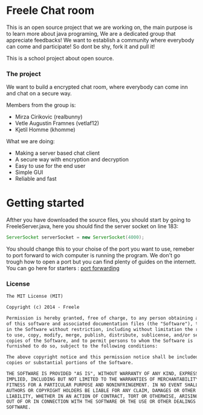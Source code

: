 # Freele Chat room

This is an open source project that we are working on, the main purpose is to learn more about java programing, We are a dedicated group that appreciate feedbacks! We want to establish a community where everybody can come and participate! So dont be shy, fork it and pull it!

This is a school project about open source.

### The project
We want to build a encrypted chat room, where everybody can come inn and chat on a secure way.

Members from the group is:

 * Mirza Cirikovic (realbunny)
 * Vetle Augustin Framnes (vetlaf12)
 * Kjetil Homme (khomme)

What we are doing:

 * Making a server based chat client
 * A secure way with encryption and decryption
 * Easy to use for the end user
 * Simple GUI
 * Reliable and fast


# Getting started


Afther you have downloaded the source files, you should start by going to FreeleServer.java, 
here you should find the server socket on line 183:

```java
ServerSocket serverSocket = new ServerSocket(4000);

```

You should change this to your choise of the port you want to use, remeber to port forward to wich computer is running the program. We don't go trough how to open a port but you can find plenty of guides on the internett.
You can go here for starters : [port forwarding](http://portforward.com/)


### License
```txt
The MIT License (MIT)

Copyright (c) 2014 - Freele

Permission is hereby granted, free of charge, to any person obtaining a copy
of this software and associated documentation files (the "Software"), to deal
in the Software without restriction, including without limitation the rights
to use, copy, modify, merge, publish, distribute, sublicense, and/or sell
copies of the Software, and to permit persons to whom the Software is
furnished to do so, subject to the following conditions:

The above copyright notice and this permission notice shall be included in all
copies or substantial portions of the Software.

THE SOFTWARE IS PROVIDED "AS IS", WITHOUT WARRANTY OF ANY KIND, EXPRESS OR
IMPLIED, INCLUDING BUT NOT LIMITED TO THE WARRANTIES OF MERCHANTABILITY,
FITNESS FOR A PARTICULAR PURPOSE AND NONINFRINGEMENT. IN NO EVENT SHALL THE
AUTHORS OR COPYRIGHT HOLDERS BE LIABLE FOR ANY CLAIM, DAMAGES OR OTHER
LIABILITY, WHETHER IN AN ACTION OF CONTRACT, TORT OR OTHERWISE, ARISING FROM,
OUT OF OR IN CONNECTION WITH THE SOFTWARE OR THE USE OR OTHER DEALINGS IN THE
SOFTWARE.
```
